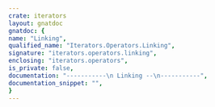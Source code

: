 ```yaml
---
crate: iterators
layout: gnatdoc
gnatdoc: {
name: "Linking",
qualified_name: "Iterators.Operators.Linking",
signature: "iterators.operators.linking",
enclosing: "iterators.operators",
is_private: false,
documentation: "-----------\n Linking --\n-----------",
documentation_snippet: "",
}
---
```

